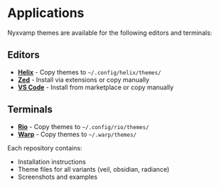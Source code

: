 # Applications

Nyxvamp themes are available for the following editors and terminals:

## Editors

- **[Helix](https://github.com/nyxvamp-theme/helix)** - Copy themes to `~/.config/helix/themes/`
- **[Zed](https://github.com/nyxvamp-theme/zed)** - Install via extensions or copy manually
- **[VS Code](https://github.com/nyxvamp-theme/vscode)** - Install from marketplace or copy manually

## Terminals

- **[Rio](https://github.com/nyxvamp-theme/rio)** - Copy themes to `~/.config/rio/themes/`
- **[Warp](https://github.com/nyxvamp-theme/warp)** - Copy themes to `~/.warp/themes/`

Each repository contains:
- Installation instructions
- Theme files for all variants (veil, obsidian, radiance)
- Screenshots and examples